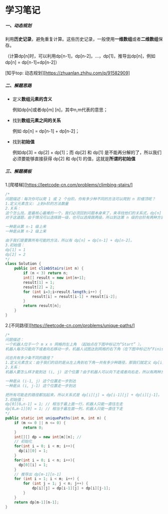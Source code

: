 # 学习笔记

##### 一、动态规划

  利用**历史记录**，避免重复计算。这些历史记录，一般使用**一维数组**或者**二维数组**保存。

（计算dp[n]时，可以利用dp[n-1]，dp[n-2]，...，dp[1]，推导出dp[n]，例如dp[n] = dp[n-1]+dp[n-2]）

  [知乎top: 动态规划][https://zhuanlan.zhihu.com/p/91582909]

##### 二、解题思路

- 定义**数组元素的含义**

  例如dp[n]或者dp[m] [n]，其中n,m代表的意思；

- 找到**数组元素之间的关系**

  例如 dp[n] = dp[n-1] + dp[n-2]；

- 找到**初始值**

  例如dp[3] = dp[2] + dp[1]；而 dp[2] 和 dp[1] 是不能再分解的了，所以我们必须要能够直接获得 dp[2] 和 dp[1] 的值，这就是**所谓的初始值**

##### 三、解题模板

1.[爬楼梯][https://leetcode-cn.com/problems/climbing-stairs/]

```java
/*
问题描述：每次你可以爬 1 或 2 个台阶。你有多少种不同的方法可以爬到 n 阶楼顶呢？
1.定义元素含义: 上到n阶的方法数量
2.关系：
这个怎么找，是最核心最难的一个，我们必须回到问题本身来了，来寻找他们的关系式，dp[n] 究竟会等于什么呢？
对于这道题，由于情况可以选择跳一级，也可以选择跳两级，所以到达第 n 级的台阶有两种方式

一种是从第 n-1 级上来
一种是从第 n-2 级上来

由于我们是要算所有可能的方法，所以有 dp[n] = dp[n-1] + dp[n-2]。
3.初始值：
dp[1] = 1
dp[2] = 2
*/
class Solution {
    public int climbStairs(int n) {
        if (n < 3) return n;
        int[] result = new int[n+1];
        result[1] = 1;
        result[2] = 2;
        for (int i=3;i<result.length;i++) {
            result[i] = result[i-1] + result[i-2];
        }
        return result[n];
    }
}
```

2.[不同路径][https://leetcode-cn.com/problems/unique-paths/]

```java
/*
问题描述：
一个机器人位于一个 m x n 网格的左上角 （起始点在下图中标记为“Start” ）。
机器人每次只能向下或者向右移动一步。机器人试图达到网格的右下角（在下图中标记为“Finish”）。

问总共有多少条不同的路径？
1.定义元素含义：由于我们的目的是从左上角到右下角一共有多少种路径，那我们就定义 dp[i][j]的含义为：当机器人从左上角走到(i, j) 这个位置时，一共有 dp[i][j] 种路径。那么，dp[m-1][n-1] 就是我们要的答案了。
2.关系：
机器人要怎么样才能到达 (i, j) 这个位置？由于机器人可以向下走或者向右走，所以有两种方式到达

一种是从 (i-1, j) 这个位置走一步到达
一种是从 (i, j-1) 这个位置走一步到达

把所有可能走的路径都加起来，所以关系式是 dp[i][j] = dp[i-1][j] + dp[i][j-1]。
3.初始值：
dp[0][0…n-1] = 1; // 相当于最上面一行，机器人只能一直往左走
dp[0…m-1][0] = 1; // 相当于最左面一列，机器人只能一直往下走
*/
public static int uniquePaths(int m, int n) {
    if (m <= 0 || n <= 0) {
        return 0;
    }
    int[][] dp = new int[m][n]; // 
    // 初始化
    for(int i = 0; i < m; i++){
      dp[i][0] = 1;
    }
    for(int i = 0; i < n; i++){
      dp[0][i] = 1;
    }
    // 推导出 dp[m-1][n-1]
    for (int i = 1; i < m; i++) {
        for (int j = 1; j < n; j++) {
            dp[i][j] = dp[i-1][j] + dp[i][j-1];
        }
    }
    return dp[m-1][n-1];
}
```

